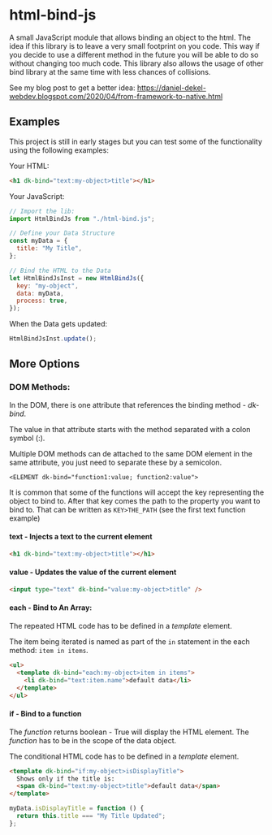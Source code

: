 # html-bind-js

A small JavaScript module that allows binding an object to the html.
The idea if this library is to leave a very small footprint on you code. This way if you decide to use a different method in the future you will be able to do so without changing too much code.
This library also allows the usage of other bind library at the same time with less chances of collisions.

See my blog post to get a better idea: https://daniel-dekel-webdev.blogspot.com/2020/04/from-framework-to-native.html

## Examples

This project is still in early stages but you can test some of the functionality using the following examples:

Your HTML:

```html
<h1 dk-bind="text:my-object>title"></h1>
```

Your JavaScript:

```js
// Import the lib:
import HtmlBindJs from "./html-bind.js";

// Define your Data Structure
const myData = {
  title: "My Title",
};

// Bind the HTML to the Data
let HtmlBindJsInst = new HtmlBindJs({
  key: "my-object",
  data: myData,
  process: true,
});
```

When the Data gets updated:

```js
HtmlBindJsInst.update();
```

## More Options

### DOM Methods:

In the DOM, there is one attribute that references the binding method - _dk-bind_.

The value in that attribute starts with the method separated with a colon symbol (:).

Multiple DOM methods can de attached to the same DOM element in the same attribute, you just need to separate these by a semicolon.

`<ELEMENT dk-bind="function1:value; function2:value">`

It is common that some of the functions will accept the key representing the object to bind to. After that key comes the path to the property you want to bind to. That can be written as `KEY>THE_PATH` (see the first text function example)

#### text - Injects a text to the current element

```html
<h1 dk-bind="text:my-object>title"></h1>
```

#### value - Updates the value of the current element

```html
<input type="text" dk-bind="value:my-object>title" />
```

#### each - Bind to An Array:

The repeated HTML code has to be defined in a _template_ element.

The item being iterated is named as part of the `in` statement in the each method: `item in items`.

```html
<ul>
  <template dk-bind="each:my-object>item in items">
    <li dk-bind="text:item.name">default data</li>
  </template>
</ul>
```

#### if - Bind to a function

The _function_ returns boolean - True will display the HTML element.
The _function_ has to be in the scope of the data object.

The conditional HTML code has to be defined in a _template_ element.

```html
<template dk-bind="if:my-object>isDisplayTitle">
  Shows only if the title is:
  <span dk-bind="text:my-object>title">default data</span>
</template>
```

```js
myData.isDisplayTitle = function () {
  return this.title === "My Title Updated";
};
```
